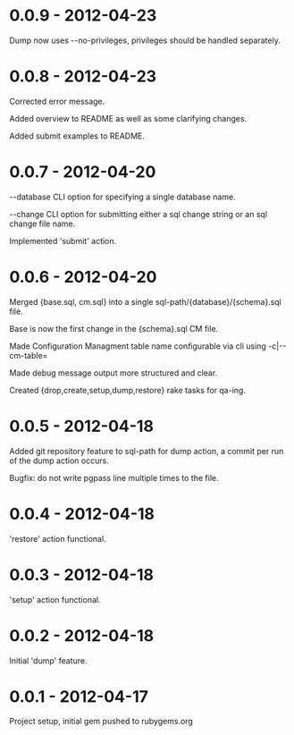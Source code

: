 # 0.0.9 - 2012-04-23

Dump now uses --no-privileges, privileges should be handled separately.

# 0.0.8 - 2012-04-23

Corrected error message.

Added overview to README as well as some clarifying changes.

Added submit examples to README.

# 0.0.7 - 2012-04-20

--database CLI option for specifying a single database name.

--change CLI option for submitting either a sql change string or an sql change
file name.

Implemented 'submit' action.

# 0.0.6 - 2012-04-20

Merged {base.sql, cm.sql} into a single sql-path/{database}/{schema}.sql file.

Base is now the first change in the {schema}.sql CM file.

Made Configuration Managment table name configurable via cli using -c|--cm-table=

Made debug message output more structured and clear.

Created {drop,create,setup,dump,restore} rake tasks for qa-ing.

# 0.0.5 - 2012-04-18

Added git repository feature to sql-path for dump action, a commit per run of
the dump action occurs.

Bugfix: do not write pgpass line multiple times to the file.

# 0.0.4 - 2012-04-18

'restore' action functional.

# 0.0.3 - 2012-04-18

'setup' action functional.

# 0.0.2 - 2012-04-18

Initial 'dump' feature.

# 0.0.1 - 2012-04-17

Project setup, initial gem pushed to rubygems.org
